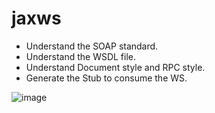 # jaxws
- Understand the SOAP standard.
- Understand the WSDL file.
- Understand Document style and RPC style.
- Generate the Stub to consume the WS.

![image](https://github.com/abbouformations/jaxws/assets/135717843/6c6fdea1-d7e8-439d-819a-2cab98f260e4)
